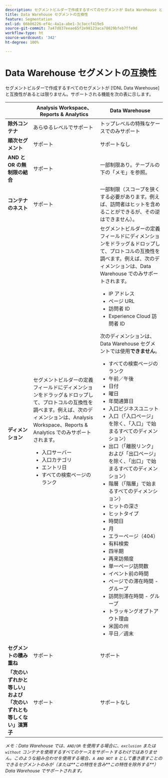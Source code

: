 ```yaml
---
description: セグメントビルダーで作成するすべてのセグメントが Data Warehouse と互換性があるとは限りません。サポートされる機能を次の表に示します。
title: Data Warehouse セグメントの互換性
feature: Segmentation
exl-id: 66b86226-ef4c-4a1a-abe1-3c3accf419e5
source-git-commit: 7a47d837eeae65f2e98123aca78029bfeb7ffe9d
workflow-type: ht
source-wordcount: '342'
ht-degree: 100%

---
```


# Data Warehouse セグメントの互換性

セグメントビルダーで作成するすべてのセグメントが [!DNL Data Warehouse] と互換性があるとは限りません。サポートされる機能を次の表に示します。

<table> 
 <thead> 
  <tr> 
   <th> </th> 
   <th> Analysis Workspace、Reports &amp; Analytics </th> 
   <th> Data Warehouse </th> 
  </tr> 
 </thead>
 <tbody> 
  <tr> 
   <td > <b>除外コンテナ</b> </td> 
   <td> あらゆるレベルでサポート </td> 
   <td> トップレベルの特殊なケースでのみサポート </td> 
  </tr> 
  <tr> 
   <td> <b>順次セグメント</b> </td> 
   <td> サポート </td> 
   <td> サポートなし </td> 
  </tr> 
  <tr> 
   <td> <b>AND と OR の無制限の結合</b> </td> 
   <td> サポート </td> 
   <td> 一部制限あり。テーブルの下の「メモ」を参照。 </td> 
  </tr> 
  <tr> 
   <td> <b>コンテナのネスト</b> </td> 
   <td> サポート </td> 
   <td> 一部制限（スコープを狭くする必要があります。例えば、訪問者はヒットを含めることができるが、その逆はできません）。 </td> 
  </tr> 
  <tr> 
   <td> <b>ディメンション</b> </td> 
   <td>セグメントビルダーの<span class="uicontrol">定義</span>フィールドにディメンションをドラッグ＆ドロップして、プロトコルの互換性を調べます。例えば、次のディメンションは、Analysis Workspace、Reports &amp; Analytics でのみサポートされます。 
    <ul> 
     <li>入口サーバー </li> 
     <li>入口カテゴリ </li> 
     <li>エントリ日 </li> 
     <li>すべての検索ページのランク </li> 
    </ul> </td> 
   <td> セグメントビルダーの<span class="uicontrol">定義</span>フィールドにディメンションをドラッグ＆ドロップして、プロトコルの互換性を調べます。例えば、次のディメンションは、Data Warehouse でのみサポートされます。 
    <ul> 
     <li>IP アドレス </li> 
     <li>ページ URL </li> 
     <li>訪問者 ID </li> 
     <li>Experience Cloud 訪問者 ID </li> 
    </ul> <p>次のディメンションは、Data Warehouse セグメントでは使用<b>できません</b>。 </p> 
    <ul> 
     <li>すべての検索ページのランク </li> 
     <li>午前／午後 </li> 
     <li>日付 </li> 
     <li>曜日 </li> 
     <li>年間通算日 </li> 
     <li>入口ビジネスユニット </li> 
     <li>入口（「入口ページ」を除く、「入口」で始まるすべてのディメンション） </li> 
     <li>出口（「離脱リンク」および「出口ページ」を除く、「出口」で始まるすべてのディメンション） </li> 
     <li>階層（「階層」で始まるすべてのディメンション） </li> 
     <li>ヒットの深さ </li> 
     <li>ヒットタイプ </li> 
     <li>時間日 </li> 
     <li>月 </li> 
     <li>エラーページ（404） </li> 
     <li>有料検索 </li> 
     <li>四半期 </li> 
     <li>再来訪頻度 </li> 
     <li>単一ページ訪問数 </li> 
     <li>イベント前の時間 </li> 
     <li>ページでの滞在時間 - グループ </li> 
     <li>訪問別滞在時間 - グループ </li> 
     <li>トラッキングオプトアウト理由 </li> 
     <li>米国の州 </li> 
     <li>平日／週末 </li> 
    </ul> </td> 
  </tr> 
  <tr> 
   <td> <b>セグメントの積み重ね</b> </td> 
   <td> サポート </td> 
   <td> サポート </td> 
  </tr>
  <tr>
    <td><b>「次のいずれかと等しい」および「次のいずれとも等しくない」演算子</b></td>
    <td>サポート</td>
    <td>サポートなし</td>
  </tr>
 </tbody> 
</table>

*メモ：Data Warehouse では、`AND/OR` を使用する場合に、`exclusion` または `without` コンテナを使用するすべてのケースをサポートするわけではありません。このような組み合わせを使用する場合、`A AND NOT B` として書き直すことのできるセグメントのみが（または&#x200B;**この特性を含み****この特性を除外する**）Data Warehouse でサポートされます。*
